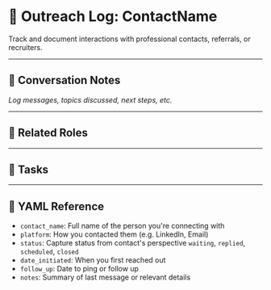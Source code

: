 # 🤝 Outreach Log: ContactName

Track and document interactions with professional contacts, referrals, or recruiters.

---

## 🧠 Conversation Notes
_Log messages, topics discussed, next steps, etc._


---

## 📎 Related Roles


---

## 📝 Tasks


---

## 📝 YAML Reference
- `contact_name`: Full name of the person you're connecting with
- `platform`: How you contacted them (e.g. LinkedIn, Email)
- `status`: Capture status from contact's perspective `waiting`, `replied`, `scheduled`, `closed`
- `date_initiated`: When you first reached out
- `follow_up`: Date to ping or follow up
- `notes`: Summary of last message or relevant details
